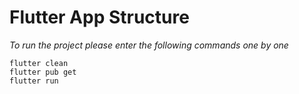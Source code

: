 # Flutter App Structure
_To run the project please enter the following commands one by one_
```shell
flutter clean
flutter pub get
flutter run
```
